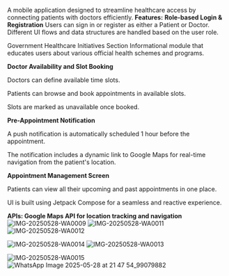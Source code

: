 A mobile application designed to streamline healthcare access by connecting patients with doctors efficiently. 
**Features:**
**Role-based Login & Registration**
Users can sign in or register as either a Patient or Doctor. Different UI flows and data structures are handled based on the user role.

Government Healthcare Initiatives Section
Informational module that educates users about various official health schemes and programs.

**Doctor Availability and Slot Booking**

Doctors can define available time slots.

Patients can browse and book appointments in available slots.

Slots are marked as unavailable once booked.

**Pre-Appointment Notification**

A push notification is automatically scheduled 1 hour before the appointment.

The notification includes a dynamic link to Google Maps for real-time navigation from the patient's location.

**Appointment Management Screen**

Patients can view all their upcoming and past appointments in one place.

UI is built using Jetpack Compose for a seamless and reactive experience.

**APIs: Google Maps API for location tracking and navigation**
![IMG-20250528-WA0009](https://github.com/user-attachments/assets/88e56a95-5f19-4ebc-bfd2-49b459783c72)
![IMG-20250528-WA0011](https://github.com/user-attachments/assets/c1df5535-0b20-48db-afd5-65a4eebaf5a8)
![IMG-20250528-WA0012](https://github.com/user-attachments/assets/a5851046-b5a8-4164-9800-f95c39871dee)



![IMG-20250528-WA0014](https://github.com/user-attachments/assets/458cb594-855b-4d7a-bf67-c02861fbd08b)
![IMG-20250528-WA0013](https://github.com/user-attachments/assets/7696a03f-9fc0-4e13-939a-402468154392)

![IMG-20250528-WA0015](https://github.com/user-attachments/assets/b9a41b67-7701-474a-bac2-ead15ee6d57c)
![WhatsApp Image 2025-05-28 at 21 47 54_99079882](https://github.com/user-attachments/assets/781a1bbd-06a7-41a3-a17d-d498e4411b33)
